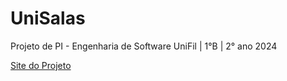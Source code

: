 # UniSalas
Projeto de PI - Engenharia de Software UniFil | 1°B | 2° ano 2024

[Site do Projeto](https://murillodaigder.wixsite.com/unisalas)
